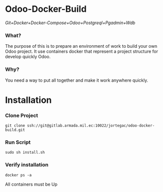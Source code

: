 # Odoo-Docker-Build
*Git+Docker+Docker-Compose+Odoo+Postgreql+Pgadmin+Wdb*

### What?

The purpose of this is to prepare an environment of work to build your own Odoo project. It use containers docker that represent a project structure for develop quickly Odoo.

### Why?

You need a way to put all together and make it work anywhere quickly.

# Installation

### Clone Project
`git clone ssh://git@gitlab.armada.mil.ec:10022/jortegac/odoo-docker-build.git`

### Run Script 
`sudo sh install.sh`

### Verify installation

`docker ps -a`

All containers must be Up




